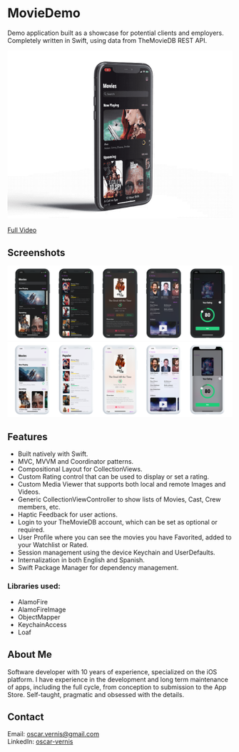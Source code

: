 # MovieDemo

Demo application built as a showcase for potential clients and employers. Completely written in Swift, using data from TheMovieDB REST API.

<p align="center">
  <img src="images/videodemo.gif">
</p>

[Full Video](https://dl.dropboxusercontent.com/s/oz6onb19ov46u4f/video_screen.MP4?dl=0)

## Screenshots

![](images/Screenshots-Dark.png)
![](images/Screenshots-Light.png)

## Features
- Built natively with Swift.
- MVC, MVVM and Coordinator patterns.
- Compositional Layout for CollectionViews.
- Custom Rating control that can be used to display or set a rating.
- Custom Media Viewer that supports both local and remote Images and Videos.
- Generic CollectionViewController to show lists of Movies, Cast, Crew members, etc.
- Haptic Feedback for user actions.
- Login to your TheMovieDB account, which can be set as optional or required.
- User Profile where you can see the movies you have Favorited, added to your Watchlist or Rated.
- Session management using the device Keychain and UserDefaults.
- Internalization in both English and Spanish.
- Swift Package Manager for dependency management.

### Libraries used:
- AlamoFire
- AlamoFireImage
- ObjectMapper
- KeychainAccess
- Loaf

## About Me
Software developer with 10 years of experience, specialized on the iOS platform. I have experience in the development and long term maintenance of apps, including the full cycle, from conception to submission to the App Store. Self-taught, pragmatic and obsessed with the details.

## Contact
Email: <oscar.vernis@gmail.com><br>
LinkedIn: [oscar-vernis](https://www.linkedin.com/in/oscar-vernis/)
